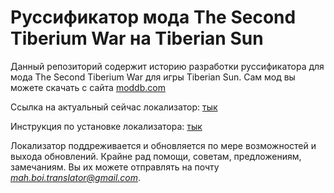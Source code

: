 # Руссификатор мода The Second Tiberium War на Tiberian Sun

Данный репозиторий содержит историю разработки руссификатора для мода The Second Tiberium War для игры Tiberian Sun. Сам мод вы можете скачать с сайта [moddb.com](https://www.moddb.com/mods/the-second-tiberium-war) 

Ссылка на актуальный сейчас локализатор: [тык](https://github.com/MahBoiTranslator/TheSecondTiberiumWarRu/archive/v2.41-03.zip)

Инструкция по установке локализатора: [тык](https://github.com/MahBoiTranslator/TheSecondTiberiumWarRu/tree/TSTW_2.42_RU#описание-установки)

Локализатор поддреживается и обновляется по мере возможностей и выхода обновлений. Крайне рад помощи, советам, предложениям, замечаниям. Вы их можете отправлять на почту *mah.boi.translator@gmail.com*.
